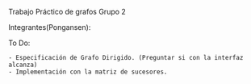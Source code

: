 Trabajo Práctico de grafos
Grupo 2

Integrantes(Pongansen): 

To Do:

    - Especificación de Grafo Dirigido. (Preguntar si con la interfaz alcanza)
    - Implementación con la matriz de sucesores.
